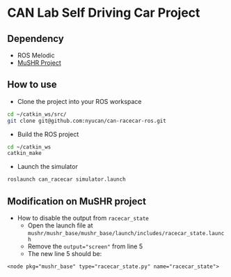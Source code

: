 # CAN Lab Self Driving Car Project

## Dependency
- ROS Melodic
- [MuSHR Project](https://mushr.io)

## How to use
- Clone the project into your ROS workspace

```bash
cd ~/catkin_ws/src/
git clone git@github.com:nyucan/can-racecar-ros.git
```

- Build the ROS project
```bash
cd ~/catkin_ws
catkin_make
```

- Launch the simulator
```bash
roslaunch can_racecar simulator.launch
```

## Modification on MuSHR project
- How to disable the output from `racecar_state`
  - Open the launch file at `mushr/mushr_base/mushr_base/launch/includes/racecar_state.launch`
  - Remove the `output="screen"` from line 5
  - The new line 5 should be:

```
<node pkg="mushr_base" type="racecar_state.py" name="racecar_state">
```
